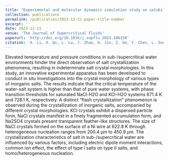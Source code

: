 ```yaml
---
title: "Experimental and molecular dynamics simulation study on solubility characteristics of chloride and sulfate salts in supercritical water"
collection: publications
permalink: /publication/2023-12-21-paper-title-number
excerpt: ''
date: 2023-12-21
venue: 'The Journal of Supercritical Fluids'
paperurl: 'http://doi.org/10.1016/j.supflu.2023.106150'
citation: 'X. Li, X. Qi, L. Lu, J. Zhao, H. Jin, Z. Ge, Y. Chen, L. Guo, Experimental and molecular dynamics simulation study on solubility characteristics of chloride and sulfate salts in supercritical water, J. Supercrit. Fluids, 205 (2024). '
---
```


Elevated temperature and pressure conditions in sub-/supercritical water environments hinder the direct observation of salt crystallization phenomena, resulting in indeterminate salt crystal morphologies. In this study, an innovative experimental apparatus has been developed to conduct in situ investigations into the crystal morphology of various types of inorganic salts. The results indicate that the critical temperature of the water-salt system is higher than that of pure water systems, with phase transition thresholds for saturated NaCl-H2O and KCl-H2O systems 671.4 K and 728.1 K, respectively. A distinct “flash crystallization” phenomenon is observed during the crystallization of inorganic salts, accompanied by different crystal morphologies. KCl crystals exhibit a dispersed particle form, NaCl crystals manifest in a finely fragmented accumulation form, and Na2SO4 crystals present transparent feather-like structures. The size of NaCl crystals formed on the surface of a Ni wire at 622.8 K through heterogeneous nucleation ranges from 200.4 μm to 450.9 μm. The crystallization characteristics of salt in sub-/supercritical water are influenced by various factors, including electric dipole moment interactions, common ion effect, the effect of type I salts on type II salts, and homo/heterogeneous nucleation.